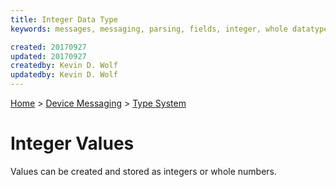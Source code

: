 ```yaml
---
title: Integer Data Type
keywords: messages, messaging, parsing, fields, integer, whole datatypes

created: 20170927
updated: 20170927
createdby: Kevin D. Wolf
updatedby: Kevin D. Wolf
---
```

[Home](../../Index.md) > [Device Messaging](../Index.md) > [Type System](Index.md)

# Integer Values

Values can be created and stored as integers or whole numbers.